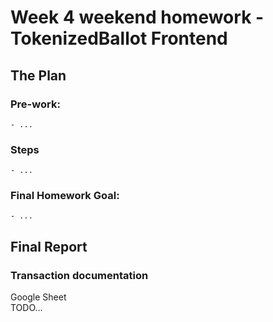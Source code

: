 # Week 4 weekend homework - TokenizedBallot Frontend

## The Plan

### Pre-work:
    - ...

### Steps
    - ...

### Final Homework Goal:
    - ...

## Final Report
### Transaction documentation

Google Sheet <br>
TODO...
